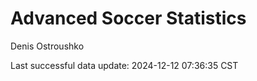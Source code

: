 # Advanced Soccer Statistics
Denis Ostroushko

<!-- gfm -->

Last successful data update: 2024-12-12 07:36:35 CST
